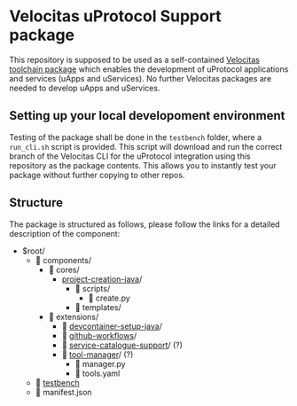 # Velocitas uProtocol Support package

This repository is supposed to be used as a self-contained [Velocitas toolchain package](https://github.com/eclipse-velocitas/cli/blob/main/docs/features/PACKAGES.md) which enables
the development of uProtocol applications and services (uApps and uServices). No further Velocitas packages are needed to develop uApps and uServices.


## Setting up your local developoment environment

Testing of the package shall be done in the `testbench` folder, where a `run_cli.sh` script is provided. This script will download and run the correct branch of the Velocitas CLI for the uProtocol integration using this repository as the package contents. This allows you to instantly test your package without further copying to other repos.


## Structure

The package is structured as follows, please follow the links for a detailed description of the component:

* $root/
    * 📁 components/
        * 📁 cores/
            * [project-creation-java](./components/cores/project-creation-java/README.md)/
                * 📁 scripts/
                    * 📄 create.py
                * 📁 templates/
        * 📁 extensions/
            * 📁 [devcontainer-setup-java](./components/extensions/devcontainer-setup-java/README.md)/
            * 📁 [github-workflows](./components/extensions/github-workflows/README.md)/
            * 📁 [service-catalogue-support](./components/extensions/service-catalogue-support/README.md)/ (?)
            * 📁 [tool-manager](./components/extensions/tool-manager/README.md)/ (?)
                * 📄 manager.py
                * 📄 tools.yaml
    * 📁 [testbench](./testbench/README.md)
    * 📄 manifest.json
